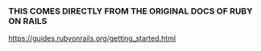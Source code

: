 ### THIS COMES DIRECTLY FROM THE ORIGINAL DOCS OF RUBY ON RAILS

https://guides.rubyonrails.org/getting_started.html
